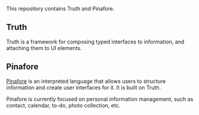 This repository contains Truth and Pinafore.

## Truth
Truth is a framework for composing typed interfaces to information, and attaching them to UI elements.

## Pinafore
[Pinafore](https://pinafore.info/) is an interpreted language that allows users to structure information and create user interfaces for it.
It is built on Truth.

Pinafore is currently focused on personal information management, such as contact, calendar, to-do, photo collection, etc.
